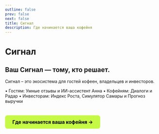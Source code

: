 ```yaml
---
outline: false
prev: false
next: false
title: Сигнал
description: Где начинается ваша кофейня
---
```


# Сигнал

## Ваш Сигнал — тому, кто решает.

Сигнал – это экосистема для гостей кофеен, владельцев и инвесторов. 

• Гостям: Умные отзывы и ИИ-ассистент Анна 
• Кофейням: Диалоги и Радар
• Инвесторам: Индекс Роста, Симулятор Самары и Прогноз выручки

<div class="start-button-container">
  <!-- Основная кнопка -->
  <a href="https://runscale.ru" class="btn btn-primary" target="_blank">Где начинается ваша кофейня →</a>
</div>


<style>
/* --- Стили для карточек --- */
.project-card {
  background: rgba(52, 123, 108, 0.3);
  border-radius: 12px;
  padding: 24px;
  display: flex;
  flex-direction: column;
  justify-content: space-between;
  min-height: 200px;
}

/* --- ОБЩИЕ СТИЛИ ДЛЯ ВСЕХ КНОПОК --- */
.btn {
  display: block;
  padding: 12px 16px;
  border-radius: 8px;
  font-weight: 700;
  font-size: 16px;
  text-align: center;
  margin-top: 1.5rem;
  text-decoration: none;
  transition: all 0.3s ease;
  cursor: pointer;
  border: none;
}

.btn:hover {
  transform: translateY(-2px);
  text-decoration: none !important;
}

/* --- СТИЛЬ 1: ОСНОВНАЯ КНОПКА (ЯРКАЯ) --- */
.btn-primary {
  background-color: #C5F946; /* Яркий лаймовый */
  color: #000 !important;
}

.btn-primary:hover {
  background-color: #347b6c; /* Темный при наведении */
  color: white !important;
}

/* --- СТИЛЬ 2: ВТОРОСТЕПЕННАЯ КНОПКА (ТЕМНАЯ) --- */
.btn-secondary {
  background-color: #347b6c; /* Темный */
  color: white !important;
}

.btn-secondary:hover {
  background-color: #C5F946; /* Яркий при наведении */
  color: #000 !important;
}

/* --- Контейнер для отдельной кнопки "Начать" --- */
.start-button-container .btn {
  display: inline-block;
  padding: 12px 24px;
}
</style>
